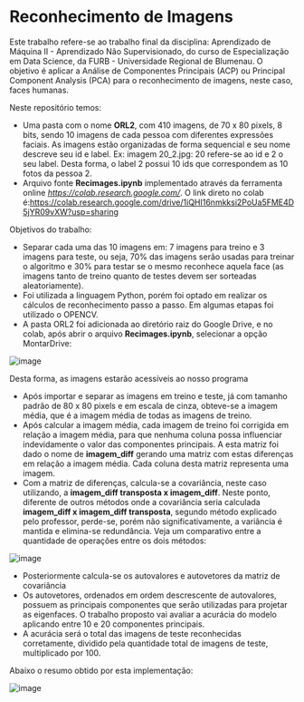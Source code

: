 # Reconhecimento de Imagens

Este trabalho refere-se ao trabalho final da disciplina: Aprendizado de Máquina II - Aprendizado Não Supervisionado, do curso de Especialização em Data Science, da FURB - Universidade Regional de Blumenau. O objetivo é aplicar a Análise de Componentes Principais (ACP) ou Principal Component Analysis (PCA) para o reconhecimento de imagens, neste caso, faces humanas.

Neste repositório temos:
  - Uma pasta com o nome  **ORL2**, com 410 imagens, de 70 x 80 pixels, 8 bits, sendo 10 imagens de cada pessoa com diferentes expressões faciais. As imagens estão organizadas de forma sequencial e seu nome descreve seu id e label. Ex: imagem 20_2.jpg: 20 refere-se ao id e 2 o seu label. Desta forma, o label 2 possui 10 ids que correspondem as 10 fotos da pessoa 2. 
  - Arquivo fonte **Recimages.ipynb** implementado através da ferramenta online _https://colab.research.google.com/_. O link direto no colab é:https://colab.research.google.com/drive/1iQHI16nmkksi2PoUa5FME4D5jYR09vXW?usp=sharing
  
Objetivos do trabalho:
  - Separar cada uma das 10 imagens em: 7 imagens para treino e 3 imagens para teste, ou seja, 70% das imagens serão usadas para treinar o algoritmo e 30% para testar se o mesmo reconhece aquela face (as imagens tanto de treino quanto de testes devem ser sorteadas aleatoriamente).
  - Foi utilizada a linguagem Python, porém foi optado em realizar os cálculos de reconhecimento passo a passo. Em algumas etapas foi utilizado o OPENCV.
  - A pasta ORL2 foi adicionada ao diretório raiz do Google Drive, e no colab, após abrir o arquivo **Recimages.ipynb**, selecionar a opção MontarDrive:
  
  ![image](https://user-images.githubusercontent.com/63163264/104856524-ef4b8a80-58f1-11eb-82bd-e8d3c733e97b.png)
  
  Desta forma, as imagens estarão acessíveis ao nosso programa
  
  - Após importar e separar as imagens em treino e teste, já com tamanho padrão de 80 x 80 pixels e em escala de cinza, obteve-se a imagem média, que é a imagem média de todas as imagens de treino.
  - Após calcular a imagem média, cada imagem de treino foi corrigida em relação a imagem média, para que nenhuma coluna possa influenciar indevidamente o valor das componentes principais. A esta matriz foi dado o nome de **imagem_diff** gerando uma matriz com estas diferenças em relação a imagem média. Cada coluna desta matriz representa uma imagem.
  - Com a matriz de diferenças, calcula-se a covariância, neste caso utilizando, a **imagem_diff transposta x imagem_diff**. Neste ponto, diferente de outros métodos onde a covariância seria calculada **imagem_diff x imagem_diff transposta**, segundo método explicado pelo professor, perde-se, porém não significativamente, a variância é mantida e elimina-se redundância. Veja um comparativo entre a quantidade de operações entre os dois métodos:
  
 ![image](https://user-images.githubusercontent.com/63163264/104857319-5a975b80-58f6-11eb-9777-bc301575432e.png)
   
  - Posteriormente calcula-se os autovalores e autovetores da matriz de covariância
  - Os autovetores, ordenados em ordem descrescente de autovalores, possuem as principais componentes que serão utilizadas para projetar as eigenfaces. O trabalho proposto vai avaliar a acurácia do modelo aplicando entre 10 e 20 componentes principais.
  - A acurácia será o total das imagens de teste reconhecidas corretamente, dividido pela quantidade total de imagens de teste, multiplicado por 100.
  
  Abaixo o resumo obtido por esta implementação:
  
  ![image](https://user-images.githubusercontent.com/63163264/104857913-62f19580-58fa-11eb-9346-a399d1d6ee3a.png)
  

